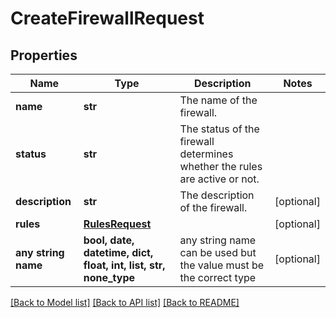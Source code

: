 # CreateFirewallRequest


## Properties
Name | Type | Description | Notes
------------ | ------------- | ------------- | -------------
**name** | **str** | The name of the firewall. | 
**status** | **str** | The status of the firewall determines whether the rules are active or not. | 
**description** | **str** | The description of the firewall. | [optional] 
**rules** | [**RulesRequest**](RulesRequest.md) |  | [optional] 
**any string name** | **bool, date, datetime, dict, float, int, list, str, none_type** | any string name can be used but the value must be the correct type | [optional]

[[Back to Model list]](../README.md#documentation-for-models) [[Back to API list]](../README.md#documentation-for-api-endpoints) [[Back to README]](../README.md)



